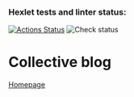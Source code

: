 ### Hexlet tests and linter status:
[![Actions Status](https://github.com/eKulshan/rails-project-64/actions/workflows/hexlet-check.yml/badge.svg)](https://github.com/eKulshan/rails-project-64/actions)
![Check status](https://github.com/eKulshan/rails-project-64/actions/workflows/check.yml/badge.svg)

# Collective blog

[Homepage](https://collective-blog-niaq.onrender.com/)

